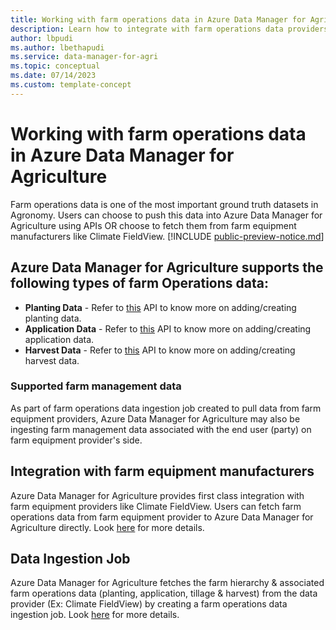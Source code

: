 ```yaml
---
title: Working with farm operations data in Azure Data Manager for Agriculture
description: Learn how to integrate with farm operations data providers and ingest data into ADMA 
author: lbpudi
ms.author: lbethapudi
ms.service: data-manager-for-agri
ms.topic: conceptual
ms.date: 07/14/2023
ms.custom: template-concept
---
```

# Working with farm operations data in Azure Data Manager for Agriculture
Farm operations data is one of the most important ground truth datasets in Agronomy. Users can choose to push this data into Azure Data Manager for Agriculture using APIs OR choose to fetch them from farm equipment manufacturers like Climate FieldView. 
[!INCLUDE [public-preview-notice.md](includes/public-preview-notice.md)]
## Azure Data Manager for Agriculture supports the following types of farm Operations data:
* **Planting Data** - Refer to [this](/rest/api/data-manager-for-agri/dataplane-version2023-07-01-preview/planting-data/create-or-update) API to know more on adding/creating planting data.
* **Application Data** - Refer to [this](/rest/api/data-manager-for-agri/dataplane-version2023-07-01-preview/application-data/create-or-update) API to know more on adding/creating application data.
* **Harvest Data** - Refer to [this](/rest/api/data-manager-for-agri/dataplane-version2023-07-01-preview/harvest-data/create-or-update) API to know more on adding/creating harvest data.

### Supported farm management data

As part of farm operations data ingestion job created to pull data from farm equipment providers, Azure Data Manager for Agriculture may also be ingesting farm management data associated with the end user (party) on farm equipment provider's side.

## Integration with farm equipment manufacturers
Azure Data Manager for Agriculture provides first class integration with farm equipment providers like Climate FieldView. Users can fetch farm operations data from farm equipment provider to Azure Data Manager for Agriculture directly. Look [here](./how-to-integrate-with-farm-ops-data-provider.md) for more details.

## Data Ingestion Job
Azure Data Manager for Agriculture fetches the farm hierarchy & associated farm operations data (planting, application, tillage & harvest) from the data provider (Ex: Climate FieldView) by creating a farm operations data ingestion job. Look [here](./how-to-ingest-and-egress-farm%20operations%20data.md) for more details.
